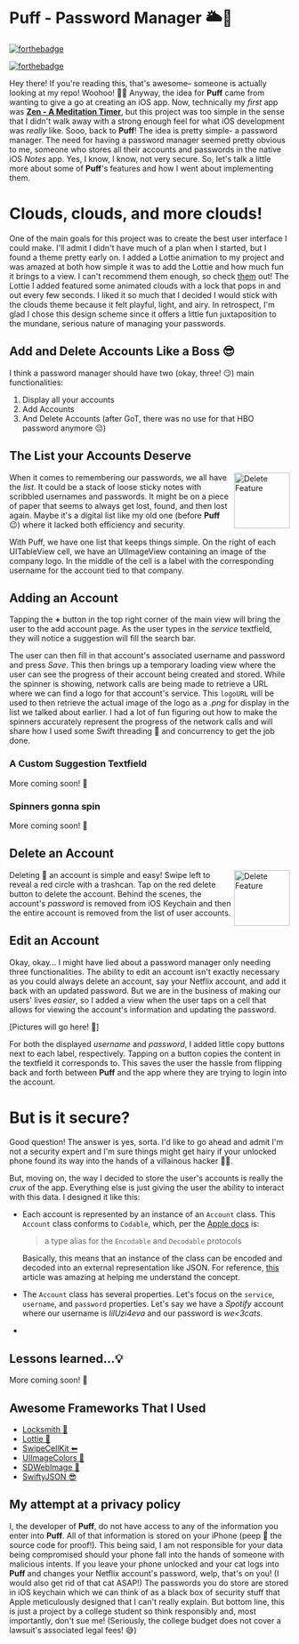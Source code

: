 # Puff - Password Manager 🌥🔐
[![forthebadge](http://forthebadge.com/images/badges/made-with-swift.svg)](http://forthebadge.com)

[![forthebadge](http://forthebadge.com/images/badges/built-with-love.svg)](http://forthebadge.com)

Hey there! If you're reading this, that's awesome– someone is actually looking at my repo! Woohoo! 🙌🏼 Anyway, the idea for **Puff** came from wanting to give a go at creating an iOS app. Now, technically my *first* app was [**Zen - A Meditation Timer**](https://github.com/ncooke3/Zen), but this project was too simple in the sense that I didn't walk away with a strong enough feel for what iOS development was *really* like.  Sooo, back to **Puff**! The idea is pretty simple- a password manager. The need for having a password manager seemed pretty obvious to me, someone who stores all their accounts and passwords in the native iOS *Notes* app. Yes, I know, I know,  not very secure. So, let's talk a little more about some of **Puff**'s features and how I went about implementing them. 


# Clouds, clouds, and more clouds!
One of the main goals for this project was to create the best user interface I could make. I'll admit I didn't have much of a plan when I started, but I found a theme pretty early on. I added a Lottie animation to my project and was amazed at both how simple it was to add the Lottie and how much fun it brings to a view. I can't recommend them enough, so check [them](https://github.com/airbnb/lottie-ios) out! The Lottie I added featured some animated clouds with a lock that pops in and out every few seconds. I liked it so much that I decided I would stick with the clouds theme because it felt playful, light, and airy. In retrospect, I'm glad I chose this design scheme since it offers a little fun juxtaposition to the mundane, serious nature of managing your passwords. 

## Add and Delete Accounts Like a Boss 😎

I think a password manager should have two (okay, three! 😏) main functionalities:
1. Display all your accounts
2. Add Accounts
3. And Delete Accounts (after GoT, there was no use for that HBO password anymore 😔)

## The List your Accounts Deserve

<img  src="https://media.giphy.com/media/JpY5J4HutL0Q4UfkN7/giphy.gif"  alt="Delete Feature"  title="Swipe to delete" img align="right" width="100"
/>

When it comes to remembering our passwords, we all have the *list*. It could be a stack of loose sticky notes with scribbled usernames and passwords. It might be on a piece of paper that seems to always get lost, found, and then lost again. Maybe it's a digital list like my old one (before **Puff** 😉) where it lacked both efficiency and security. 

With Puff, we have one list that keeps things simple. On the right of each UITableView cell, we have an UIImageView containing an image of the company logo. In the middle of the cell is a label with the corresponding username for the account tied to that company. 

## Adding an Account

Tapping the **+** button in the top right corner of the main view will bring the user to the add account page. As the user types in the *service* textfield, they will notice a suggestion will fill the search bar. 

The user can then fill in that account's associated username and password and press *Save*. This then brings up a temporary loading view where the user can see the progress of their account being created and stored. While the spinner is showing, network calls are being made to retrieve a URL where we can find a logo for that account's service. This `logoURL` will be used to then retrieve the actual image of the logo as a *.png* for display in the list we talked about earlier. I had a lot of fun figuring out how to make the spinners accurately represent the progress of the network calls and will share how I used some Swift threading 🧵 and concurrency to get the job done.

### A Custom Suggestion Textfield
More coming soon! 👀

### Spinners gonna spin
More coming soon! 👀

## Delete an Account

<img  src="https://media.giphy.com/media/VCQ8GDqf1iql2HidyU/giphy.gif"  alt="Delete Feature"  title="Swipe to delete" img align="right" width="100"
/>

Deleting 🚮 an account is simple and easy! Swipe left to reveal a red circle with a trashcan. Tap on the red delete button to delete the account. Behind the scenes, the account's *password* is removed from iOS Keychain and then the entire account is removed from the list of user accounts. 


## Edit an Account

Okay, okay... I might have lied about a password manager only needing three functionalities. The ability to edit an account isn't exactly necessary as you could always delete an account, say your Netflix account, and add it back with an updated password. But we are in the business of making our users' lives *easier*, so I added a view when the user taps on a cell that allows for viewing the account's information and updating the password. 

[Pictures will go here! 👀]

For both the displayed *username* and *password*, I added little copy buttons next to each label, respectively. Tapping on a button copies the content in the textfield it corresponds to. This saves the user the hassle from flipping back and forth between **Puff** and the app where they are trying to login into the account. 


# But is it secure?

Good question! The answer is yes, sorta. I'd like to go ahead and admit I'm not a security expert and I'm sure things might get hairy if your unlocked phone found its way into the hands of a villainous hacker 🦹‍♂️. 

But, moving on, the way I decided to store the user's accounts is really the *crux* of the app. Everything else is just giving the user the ability to interact with this data. I designed it like this:

- Each account is represented by an instance of an `Account` class. This `Account` class conforms to `Codable`, which, per the [Apple docs](https://developer.apple.com/documentation/swift/codable) is:
	> a type alias for the `Encodable` and `Decodable` protocols

	Basically, this means that an instance of the class can be encoded and decoded into an external representation like JSON. For reference, [this](https://developer.apple.com/documentation/foundation/archives_and_serialization/encoding_and_decoding_custom_types) article was amazing at helping me understand the concept.

- The `Account` class has several properties. Let's focus on the `service`, `username`, and `password` properties. Let's say we have a *Spotify* account where our username is *lilUzi4eva* and our password is *we<3cats*. 
- 

## Lessons learned...💡
More coming soon! 👀

## Awesome Frameworks That I Used

* [Locksmith 🔐](https://github.com/matthewpalmer/Locksmith)
* [Lottie 🎢](https://github.com/airbnb/lottie-ios)
* [SwipeCellKit ⬅](https://github.com/SwipeCellKit/SwipeCellKit)
* [UIImageColors 🎨](https://github.com/jathu/UIImageColors)
* [SDWebImage 📸](https://github.com/SDWebImage/SDWebImage)
* [SwiftyJSON 😎](https://github.com/SwiftyJSON/SwiftyJSON)


## My attempt at a privacy policy

I, the developer of **Puff**, do not have access to any of the information you enter into **Puff**. All of that information is stored on your iPhone (peep 👀 the source code for proof!). This being said, I am not responsible for your data being compromised should your phone fall into the hands of someone with malicious intents. If you leave your phone unlocked and your cat logs into **Puff** and changes your Netflix account's password, welp, that's on you! (I would also get rid of that cat ASAP!) The passwords you do store are stored in iOS keychain which we can think of as a black box of security stuff that Apple meticulously designed that I can't really explain. But bottom line, this is just a project by a college student so think responsibly and, most importantly, don't sue me! (Seriously, the college budget does not cover a lawsuit's associated legal fees! 😅)
